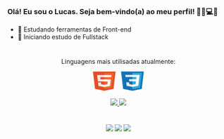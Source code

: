 ### Olá! Eu sou o Lucas. Seja bem-vindo(a) ao meu perfil! 👋🏼💻🔥

- 🐛 Estudando ferramentas de Front-end
- 🐣 Iniciando estudo de Fullstack

#
<div align="center" style="display: inline_block">
  <p>Linguagens mais utilisadas atualmente:</p>
  <img align="center" alt="Lucas-HTML" height="45" width="60" src="https://raw.githubusercontent.com/devicons/devicon/master/icons/html5/html5-original.svg">
  <img align="center" alt="Lucas-CSS" height="45" width="60" src="https://raw.githubusercontent.com/devicons/devicon/master/icons/css3/css3-original.svg">
</div>

<br>
<div align="center">
  <a href="https://github.com/luclopesr">
  <img height="150em" src="https://github-readme-stats.vercel.app/api?username=luclopesr&show_icons=true&theme=dark&include_all_commits=true&count_private=true&title_color=800080&bg_color=000000&border_color=800080&text_color=ffffff&icon_color=800080"/>
  <img height="150em" src="https://github-readme-stats.vercel.app/api/top-langs/?username=luclopesr&layout=compact&langs_count=7&theme=dark&title_color=800080&bg_color=000000&border_color=800080"/>
</div>

#
<div align="center">
  <a href="https://instagram.com/luclopesr" target="_blank"><img src="https://img.shields.io/badge/-Instagram-%23E4405F?style=for-the-badge&logo=instagram&logoColor=white" target="_blank"></a>
  <a href = "mailto:lucaslopesr02@gmail.com"><img src="https://img.shields.io/badge/-Gmail-%23333?style=for-the-badge&logo=gmail&logoColor=white" target="_blank"></a>
  <a href="https://www.linkedin.com/in/lucaslopesr/" target="_blank"><img src="https://img.shields.io/badge/-LinkedIn-%230077B5?style=for-the-badge&logo=linkedin&logoColor=white" target="_blank"></a> 
</div>
 
